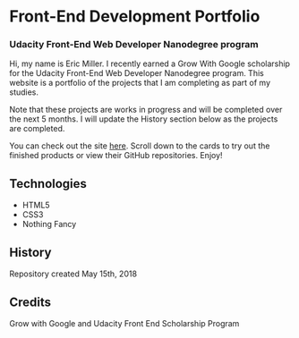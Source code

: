 # Front-End Development Portfolio
### Udacity Front-End Web Developer Nanodegree program

Hi, my name is Eric Miller. I recently earned a Grow With Google scholarship
for the Udacity Front-End Web Developer Nanodegree program. This website is a portfolio
of the projects that I am completing as part of my studies.

Note that these projects are works in progress and will be completed over the next 5 months. I will update the History section below as the projects are completed.

You can check out the site [here](https://ec-miller.github.io/Front-End-Udacity-Portfolio/). Scroll down to the cards to try out the finished products or view their GitHub repositories. Enjoy!

## Technologies
- HTML5
- CSS3
- Nothing Fancy

## History
Repository created May 15th, 2018

## Credits
Grow with Google and Udacity Front End Scholarship Program  
